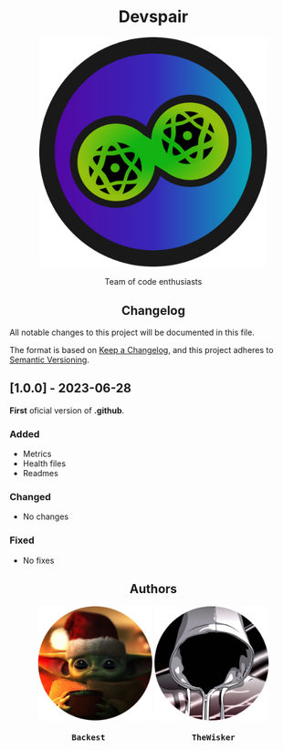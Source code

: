 <h1 align="center">Devspair</h1>
<div align="center">
    <a href="https://github.com/Devspair-Team">
        <img width="400" src="./assets/logo/devspair.svg">
    </a>
</div>
<p align="center">Team of code enthusiasts</p>

<h2 align="center">Changelog</h2>

All notable changes to this project will be documented in this file.

The format is based on [Keep a Changelog](https://keepachangelog.com/en/1.0.0/),
and this project adheres to [Semantic Versioning](https://semver.org/spec/v2.0.0.html).

## [1.0.0] - 2023-06-28
 
**First** oficial version of **.github**.
 
### Added
- Metrics
- Health files
- Readmes
 
### Changed
- No changes
 
### Fixed
- No fixes

<h2 align="center">Authors</h2>
<div align="center">
    <a href="https://github.com/Backist"><img width="200" height="200" src="./assets/profiles/Backest"></img></a>
    <a href="https://github.com/TheWisker"><img width="200" height="200" src="./assets/profiles/TheWisker"></img></a>
</div>
<div align="center">
    <h4 align="center"><pre>Backest                  TheWisker</pre></h4>
</div>